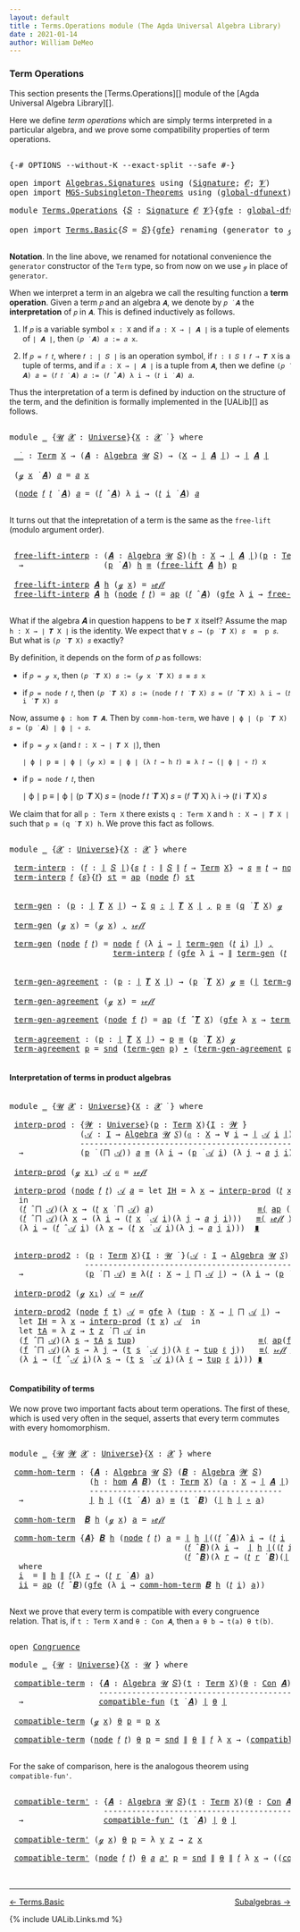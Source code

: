 ```yaml
---
layout: default
title : Terms.Operations module (The Agda Universal Algebra Library)
date : 2021-01-14
author: William DeMeo
---
```


### <a id="term-operations">Term Operations</a>

This section presents the [Terms.Operations][] module of the [Agda Universal Algebra Library][].

Here we define *term operations* which are simply terms interpreted in a particular algebra, and we prove some compatibility properties of term operations.

<pre class="Agda">

<a id="453" class="Symbol">{-#</a> <a id="457" class="Keyword">OPTIONS</a> <a id="465" class="Pragma">--without-K</a> <a id="477" class="Pragma">--exact-split</a> <a id="491" class="Pragma">--safe</a> <a id="498" class="Symbol">#-}</a>

<a id="503" class="Keyword">open</a> <a id="508" class="Keyword">import</a> <a id="515" href="Algebras.Signatures.html" class="Module">Algebras.Signatures</a> <a id="535" class="Keyword">using</a> <a id="541" class="Symbol">(</a><a id="542" href="Algebras.Signatures.html#1299" class="Function">Signature</a><a id="551" class="Symbol">;</a> <a id="553" href="Prelude.Preliminaries.html#5595" class="Generalizable">𝓞</a><a id="554" class="Symbol">;</a> <a id="556" href="Universes.html#262" class="Generalizable">𝓥</a><a id="557" class="Symbol">)</a>
<a id="559" class="Keyword">open</a> <a id="564" class="Keyword">import</a> <a id="571" href="MGS-Subsingleton-Theorems.html" class="Module">MGS-Subsingleton-Theorems</a> <a id="597" class="Keyword">using</a> <a id="603" class="Symbol">(</a><a id="604" href="MGS-Subsingleton-Theorems.html#3468" class="Function">global-dfunext</a><a id="618" class="Symbol">)</a>

<a id="621" class="Keyword">module</a> <a id="628" href="Terms.Operations.html" class="Module">Terms.Operations</a> <a id="645" class="Symbol">{</a><a id="646" href="Terms.Operations.html#646" class="Bound">𝑆</a> <a id="648" class="Symbol">:</a> <a id="650" href="Algebras.Signatures.html#1299" class="Function">Signature</a> <a id="660" href="Prelude.Preliminaries.html#5595" class="Generalizable">𝓞</a> <a id="662" href="Universes.html#262" class="Generalizable">𝓥</a><a id="663" class="Symbol">}{</a><a id="665" href="Terms.Operations.html#665" class="Bound">gfe</a> <a id="669" class="Symbol">:</a> <a id="671" href="MGS-Subsingleton-Theorems.html#3468" class="Function">global-dfunext</a><a id="685" class="Symbol">}</a> <a id="687" class="Keyword">where</a>

<a id="694" class="Keyword">open</a> <a id="699" class="Keyword">import</a> <a id="706" href="Terms.Basic.html" class="Module">Terms.Basic</a><a id="717" class="Symbol">{</a><a id="718" class="Argument">𝑆</a> <a id="720" class="Symbol">=</a> <a id="722" href="Terms.Operations.html#646" class="Bound">𝑆</a><a id="723" class="Symbol">}{</a><a id="725" href="Terms.Operations.html#665" class="Bound">gfe</a><a id="728" class="Symbol">}</a> <a id="730" class="Keyword">renaming</a> <a id="739" class="Symbol">(</a>generator <a id="750" class="Symbol">to</a> ℊ<a id="754" class="Symbol">)</a> <a id="756" class="Keyword">public</a>

</pre>

**Notation**. In the line above, we renamed for notational convenience the `generator` constructor of the `Term` type, so from now on we use `ℊ` in place of `generator`.

When we interpret a term in an algebra we call the resulting function a **term operation**.  Given a term `𝑝` and an algebra `𝑨`, we denote by `𝑝 ̇ 𝑨` the **interpretation** of `𝑝` in `𝑨`.  This is defined inductively as follows.

1. If `𝑝` is a variable symbol `x : X` and if `𝑎 : X → ∣ 𝑨 ∣` is a tuple of elements of `∣ 𝑨 ∣`, then `(𝑝 ̇ 𝑨) 𝑎 := 𝑎 x`.

2. If `𝑝 = 𝑓 𝑡`, where `𝑓 : ∣ 𝑆 ∣` is an operation symbol, if `𝑡 : ∥ 𝑆 ∥ 𝑓 → 𝑻 X` is a tuple of terms, and if `𝑎 : X → ∣ 𝑨 ∣` is a tuple from `𝑨`, then we define `(𝑝 ̇ 𝑨) 𝑎 = (𝑓 𝑡 ̇ 𝑨) 𝑎 := (𝑓 ̂ 𝑨) λ i → (𝑡 i ̇ 𝑨) 𝑎`.

Thus the interpretation of a term is defined by induction on the structure of the term, and the definition is formally implemented in the [UALib][] as follows.

<pre class="Agda">

<a id="1695" class="Keyword">module</a> <a id="1702" href="Terms.Operations.html#1702" class="Module">_</a> <a id="1704" class="Symbol">{</a><a id="1705" href="Terms.Operations.html#1705" class="Bound">𝓤</a> <a id="1707" href="Terms.Operations.html#1707" class="Bound">𝓧</a> <a id="1709" class="Symbol">:</a> <a id="1711" href="Agda.Primitive.html#423" class="Function">Universe</a><a id="1719" class="Symbol">}{</a><a id="1721" href="Terms.Operations.html#1721" class="Bound">X</a> <a id="1723" class="Symbol">:</a> <a id="1725" href="Terms.Operations.html#1707" class="Bound">𝓧</a> <a id="1727" href="Universes.html#403" class="Function Operator">̇</a> <a id="1729" class="Symbol">}</a> <a id="1731" class="Keyword">where</a>

 <a id="1739" href="Terms.Operations.html#1739" class="Function Operator">_̇_</a> <a id="1743" class="Symbol">:</a> <a id="1745" href="Terms.Basic.html#2322" class="Datatype">Term</a> <a id="1750" href="Terms.Operations.html#1721" class="Bound">X</a> <a id="1752" class="Symbol">→</a> <a id="1754" class="Symbol">(</a><a id="1755" href="Terms.Operations.html#1755" class="Bound">𝑨</a> <a id="1757" class="Symbol">:</a> <a id="1759" href="Algebras.Algebras.html#694" class="Function">Algebra</a> <a id="1767" href="Terms.Operations.html#1705" class="Bound">𝓤</a> <a id="1769" href="Terms.Operations.html#646" class="Bound">𝑆</a><a id="1770" class="Symbol">)</a> <a id="1772" class="Symbol">→</a> <a id="1774" class="Symbol">(</a><a id="1775" href="Terms.Operations.html#1721" class="Bound">X</a> <a id="1777" class="Symbol">→</a> <a id="1779" href="Prelude.Preliminaries.html#13518" class="Function Operator">∣</a> <a id="1781" href="Terms.Operations.html#1755" class="Bound">𝑨</a> <a id="1783" href="Prelude.Preliminaries.html#13518" class="Function Operator">∣</a><a id="1784" class="Symbol">)</a> <a id="1786" class="Symbol">→</a> <a id="1788" href="Prelude.Preliminaries.html#13518" class="Function Operator">∣</a> <a id="1790" href="Terms.Operations.html#1755" class="Bound">𝑨</a> <a id="1792" href="Prelude.Preliminaries.html#13518" class="Function Operator">∣</a>

 <a id="1796" class="Symbol">(</a><a id="1797" href="Terms.Operations.html#753" class="InductiveConstructor">ℊ</a> <a id="1799" href="Terms.Operations.html#1799" class="Bound">x</a> <a id="1801" href="Terms.Operations.html#1739" class="Function Operator">̇</a> <a id="1803" href="Terms.Operations.html#1803" class="Bound">𝑨</a><a id="1804" class="Symbol">)</a> <a id="1806" href="Terms.Operations.html#1806" class="Bound">𝑎</a> <a id="1808" class="Symbol">=</a> <a id="1810" href="Terms.Operations.html#1806" class="Bound">𝑎</a> <a id="1812" href="Terms.Operations.html#1799" class="Bound">x</a>

 <a id="1816" class="Symbol">(</a><a id="1817" href="Terms.Basic.html#2395" class="InductiveConstructor">node</a> <a id="1822" href="Terms.Operations.html#1822" class="Bound">𝑓</a> <a id="1824" href="Terms.Operations.html#1824" class="Bound">𝑡</a> <a id="1826" href="Terms.Operations.html#1739" class="Function Operator">̇</a> <a id="1828" href="Terms.Operations.html#1828" class="Bound">𝑨</a><a id="1829" class="Symbol">)</a> <a id="1831" href="Terms.Operations.html#1831" class="Bound">𝑎</a> <a id="1833" class="Symbol">=</a> <a id="1835" class="Symbol">(</a><a id="1836" href="Terms.Operations.html#1822" class="Bound">𝑓</a> <a id="1838" href="Algebras.Algebras.html#2991" class="Function Operator">̂</a> <a id="1840" href="Terms.Operations.html#1828" class="Bound">𝑨</a><a id="1841" class="Symbol">)</a> <a id="1843" class="Symbol">λ</a> <a id="1845" href="Terms.Operations.html#1845" class="Bound">i</a> <a id="1847" class="Symbol">→</a> <a id="1849" class="Symbol">(</a><a id="1850" href="Terms.Operations.html#1824" class="Bound">𝑡</a> <a id="1852" href="Terms.Operations.html#1845" class="Bound">i</a> <a id="1854" href="Terms.Operations.html#1739" class="Function Operator">̇</a> <a id="1856" href="Terms.Operations.html#1828" class="Bound">𝑨</a><a id="1857" class="Symbol">)</a> <a id="1859" href="Terms.Operations.html#1831" class="Bound">𝑎</a>

</pre>

It turns out that the intepretation of a term is the same as the `free-lift` (modulo argument order).

<pre class="Agda">

 <a id="1992" href="Terms.Operations.html#1992" class="Function">free-lift-interp</a> <a id="2009" class="Symbol">:</a> <a id="2011" class="Symbol">(</a><a id="2012" href="Terms.Operations.html#2012" class="Bound">𝑨</a> <a id="2014" class="Symbol">:</a> <a id="2016" href="Algebras.Algebras.html#694" class="Function">Algebra</a> <a id="2024" href="Terms.Operations.html#1705" class="Bound">𝓤</a> <a id="2026" href="Terms.Operations.html#646" class="Bound">𝑆</a><a id="2027" class="Symbol">)(</a><a id="2029" href="Terms.Operations.html#2029" class="Bound">h</a> <a id="2031" class="Symbol">:</a> <a id="2033" href="Terms.Operations.html#1721" class="Bound">X</a> <a id="2035" class="Symbol">→</a> <a id="2037" href="Prelude.Preliminaries.html#13518" class="Function Operator">∣</a> <a id="2039" href="Terms.Operations.html#2012" class="Bound">𝑨</a> <a id="2041" href="Prelude.Preliminaries.html#13518" class="Function Operator">∣</a><a id="2042" class="Symbol">)(</a><a id="2044" href="Terms.Operations.html#2044" class="Bound">p</a> <a id="2046" class="Symbol">:</a> <a id="2048" href="Terms.Basic.html#2322" class="Datatype">Term</a> <a id="2053" href="Terms.Operations.html#1721" class="Bound">X</a><a id="2054" class="Symbol">)</a>
  <a id="2058" class="Symbol">→</a>                 <a id="2076" class="Symbol">(</a><a id="2077" href="Terms.Operations.html#2044" class="Bound">p</a> <a id="2079" href="Terms.Operations.html#1739" class="Function Operator">̇</a> <a id="2081" href="Terms.Operations.html#2012" class="Bound">𝑨</a><a id="2082" class="Symbol">)</a> <a id="2084" href="Terms.Operations.html#2029" class="Bound">h</a> <a id="2086" href="Prelude.Equality.html#1231" class="Datatype Operator">≡</a> <a id="2088" class="Symbol">(</a><a id="2089" href="Terms.Basic.html#4360" class="Function">free-lift</a> <a id="2099" href="Terms.Operations.html#2012" class="Bound">𝑨</a> <a id="2101" href="Terms.Operations.html#2029" class="Bound">h</a><a id="2102" class="Symbol">)</a> <a id="2104" href="Terms.Operations.html#2044" class="Bound">p</a>

 <a id="2108" href="Terms.Operations.html#1992" class="Function">free-lift-interp</a> <a id="2125" href="Terms.Operations.html#2125" class="Bound">𝑨</a> <a id="2127" href="Terms.Operations.html#2127" class="Bound">h</a> <a id="2129" class="Symbol">(</a><a id="2130" href="Terms.Operations.html#753" class="InductiveConstructor">ℊ</a> <a id="2132" href="Terms.Operations.html#2132" class="Bound">x</a><a id="2133" class="Symbol">)</a> <a id="2135" class="Symbol">=</a> <a id="2137" href="Prelude.Equality.html#1245" class="InductiveConstructor">𝓇ℯ𝒻𝓁</a>
 <a id="2143" href="Terms.Operations.html#1992" class="Function">free-lift-interp</a> <a id="2160" href="Terms.Operations.html#2160" class="Bound">𝑨</a> <a id="2162" href="Terms.Operations.html#2162" class="Bound">h</a> <a id="2164" class="Symbol">(</a><a id="2165" href="Terms.Basic.html#2395" class="InductiveConstructor">node</a> <a id="2170" href="Terms.Operations.html#2170" class="Bound">𝑓</a> <a id="2172" href="Terms.Operations.html#2172" class="Bound">𝑡</a><a id="2173" class="Symbol">)</a> <a id="2175" class="Symbol">=</a> <a id="2177" href="MGS-MLTT.html#6613" class="Function">ap</a> <a id="2180" class="Symbol">(</a><a id="2181" href="Terms.Operations.html#2170" class="Bound">𝑓</a> <a id="2183" href="Algebras.Algebras.html#2991" class="Function Operator">̂</a> <a id="2185" href="Terms.Operations.html#2160" class="Bound">𝑨</a><a id="2186" class="Symbol">)</a> <a id="2188" class="Symbol">(</a><a id="2189" href="Terms.Operations.html#665" class="Bound">gfe</a> <a id="2193" class="Symbol">λ</a> <a id="2195" href="Terms.Operations.html#2195" class="Bound">i</a> <a id="2197" class="Symbol">→</a> <a id="2199" href="Terms.Operations.html#1992" class="Function">free-lift-interp</a> <a id="2216" href="Terms.Operations.html#2160" class="Bound">𝑨</a> <a id="2218" href="Terms.Operations.html#2162" class="Bound">h</a> <a id="2220" class="Symbol">(</a><a id="2221" href="Terms.Operations.html#2172" class="Bound">𝑡</a> <a id="2223" href="Terms.Operations.html#2195" class="Bound">i</a><a id="2224" class="Symbol">))</a>

</pre>

What if the algebra 𝑨 in question happens to be `𝑻 X` itself?   Assume the map `h : X → ∣ 𝑻 X ∣` is the identity. We expect that `∀ 𝑠 → (p ̇ 𝑻 X) 𝑠  ≡  p 𝑠`. But what is `(𝑝 ̇ 𝑻 X) 𝑠` exactly?

By definition, it depends on the form of 𝑝 as follows:

* if `𝑝 = ℊ x`, then `(𝑝 ̇ 𝑻 X) 𝑠 := (ℊ x ̇ 𝑻 X) 𝑠 ≡ 𝑠 x`

* if `𝑝 = node 𝑓 𝑡`, then `(𝑝 ̇ 𝑻 X) 𝑠 := (node 𝑓 𝑡 ̇ 𝑻 X) 𝑠 = (𝑓 ̂ 𝑻 X) λ i → (𝑡 i ̇ 𝑻 X) 𝑠`

Now, assume `ϕ : hom 𝑻 𝑨`. Then by `comm-hom-term`, we have `∣ ϕ ∣ (p ̇ 𝑻 X) 𝑠 = (p ̇ 𝑨) ∣ ϕ ∣ ∘ 𝑠`.

* if `p = ℊ x` (and `𝑡 : X → ∣ 𝑻 X ∣`), then

  `∣ ϕ ∣ p ≡ ∣ ϕ ∣ (ℊ x) ≡ ∣ ϕ ∣ (λ 𝑡 → h 𝑡) ≡ λ 𝑡 → (∣ ϕ ∣ ∘ 𝑡) x`

* if `p = node 𝑓 𝑡`, then

   ∣ ϕ ∣ p ≡ ∣ ϕ ∣ (p ̇ 𝑻 X) 𝑠 = (node 𝑓 𝑡 ̇ 𝑻 X) 𝑠 = (𝑓 ̂ 𝑻 X) λ i → (𝑡 i ̇ 𝑻 X) 𝑠

We claim that for all `p : Term X` there exists `q : Term X` and `h : X → ∣ 𝑻 X ∣` such that `p ≡ (q ̇ 𝑻 X) h`. We prove this fact as follows.

<pre class="Agda">

<a id="3131" class="Keyword">module</a> <a id="3138" href="Terms.Operations.html#3138" class="Module">_</a> <a id="3140" class="Symbol">{</a><a id="3141" href="Terms.Operations.html#3141" class="Bound">𝓧</a> <a id="3143" class="Symbol">:</a> <a id="3145" href="Agda.Primitive.html#423" class="Function">Universe</a><a id="3153" class="Symbol">}{</a><a id="3155" href="Terms.Operations.html#3155" class="Bound">X</a> <a id="3157" class="Symbol">:</a> <a id="3159" href="Terms.Operations.html#3141" class="Bound">𝓧</a> <a id="3161" href="Universes.html#403" class="Function Operator">̇</a><a id="3162" class="Symbol">}</a> <a id="3164" class="Keyword">where</a>

 <a id="3172" href="Terms.Operations.html#3172" class="Function">term-interp</a> <a id="3184" class="Symbol">:</a> <a id="3186" class="Symbol">(</a><a id="3187" href="Terms.Operations.html#3187" class="Bound">𝑓</a> <a id="3189" class="Symbol">:</a> <a id="3191" href="Prelude.Preliminaries.html#13518" class="Function Operator">∣</a> <a id="3193" href="Terms.Operations.html#646" class="Bound">𝑆</a> <a id="3195" href="Prelude.Preliminaries.html#13518" class="Function Operator">∣</a><a id="3196" class="Symbol">){</a><a id="3198" href="Terms.Operations.html#3198" class="Bound">𝑠</a> <a id="3200" href="Terms.Operations.html#3200" class="Bound">𝑡</a> <a id="3202" class="Symbol">:</a> <a id="3204" href="Prelude.Preliminaries.html#13596" class="Function Operator">∥</a> <a id="3206" href="Terms.Operations.html#646" class="Bound">𝑆</a> <a id="3208" href="Prelude.Preliminaries.html#13596" class="Function Operator">∥</a> <a id="3210" href="Terms.Operations.html#3187" class="Bound">𝑓</a> <a id="3212" class="Symbol">→</a> <a id="3214" href="Terms.Basic.html#2322" class="Datatype">Term</a> <a id="3219" href="Terms.Operations.html#3155" class="Bound">X</a><a id="3220" class="Symbol">}</a> <a id="3222" class="Symbol">→</a> <a id="3224" href="Terms.Operations.html#3198" class="Bound">𝑠</a> <a id="3226" href="Prelude.Equality.html#1231" class="Datatype Operator">≡</a> <a id="3228" href="Terms.Operations.html#3200" class="Bound">𝑡</a> <a id="3230" class="Symbol">→</a> <a id="3232" href="Terms.Basic.html#2395" class="InductiveConstructor">node</a> <a id="3237" href="Terms.Operations.html#3187" class="Bound">𝑓</a> <a id="3239" href="Terms.Operations.html#3198" class="Bound">𝑠</a> <a id="3241" href="Prelude.Equality.html#1231" class="Datatype Operator">≡</a> <a id="3243" class="Symbol">(</a><a id="3244" href="Terms.Operations.html#3187" class="Bound">𝑓</a> <a id="3246" href="Algebras.Algebras.html#2991" class="Function Operator">̂</a> <a id="3248" href="Terms.Basic.html#3657" class="Function">𝑻</a> <a id="3250" href="Terms.Operations.html#3155" class="Bound">X</a><a id="3251" class="Symbol">)</a> <a id="3253" href="Terms.Operations.html#3200" class="Bound">𝑡</a>
 <a id="3256" href="Terms.Operations.html#3172" class="Function">term-interp</a> <a id="3268" href="Terms.Operations.html#3268" class="Bound">𝑓</a> <a id="3270" class="Symbol">{</a><a id="3271" href="Terms.Operations.html#3271" class="Bound">𝑠</a><a id="3272" class="Symbol">}{</a><a id="3274" href="Terms.Operations.html#3274" class="Bound">𝑡</a><a id="3275" class="Symbol">}</a> <a id="3277" href="Terms.Operations.html#3277" class="Bound">st</a> <a id="3280" class="Symbol">=</a> <a id="3282" href="MGS-MLTT.html#6613" class="Function">ap</a> <a id="3285" class="Symbol">(</a><a id="3286" href="Terms.Basic.html#2395" class="InductiveConstructor">node</a> <a id="3291" href="Terms.Operations.html#3268" class="Bound">𝑓</a><a id="3292" class="Symbol">)</a> <a id="3294" href="Terms.Operations.html#3277" class="Bound">st</a>


 <a id="3300" href="Terms.Operations.html#3300" class="Function">term-gen</a> <a id="3309" class="Symbol">:</a> <a id="3311" class="Symbol">(</a><a id="3312" href="Terms.Operations.html#3312" class="Bound">p</a> <a id="3314" class="Symbol">:</a> <a id="3316" href="Prelude.Preliminaries.html#13518" class="Function Operator">∣</a> <a id="3318" href="Terms.Basic.html#3657" class="Function">𝑻</a> <a id="3320" href="Terms.Operations.html#3155" class="Bound">X</a> <a id="3322" href="Prelude.Preliminaries.html#13518" class="Function Operator">∣</a><a id="3323" class="Symbol">)</a> <a id="3325" class="Symbol">→</a> <a id="3327" href="MGS-MLTT.html#3074" class="Function">Σ</a> <a id="3329" href="Terms.Operations.html#3329" class="Bound">q</a> <a id="3331" href="MGS-MLTT.html#3074" class="Function">꞉</a> <a id="3333" href="Prelude.Preliminaries.html#13518" class="Function Operator">∣</a> <a id="3335" href="Terms.Basic.html#3657" class="Function">𝑻</a> <a id="3337" href="Terms.Operations.html#3155" class="Bound">X</a> <a id="3339" href="Prelude.Preliminaries.html#13518" class="Function Operator">∣</a> <a id="3341" href="MGS-MLTT.html#3074" class="Function">,</a> <a id="3343" href="Terms.Operations.html#3312" class="Bound">p</a> <a id="3345" href="Prelude.Equality.html#1231" class="Datatype Operator">≡</a> <a id="3347" class="Symbol">(</a><a id="3348" href="Terms.Operations.html#3329" class="Bound">q</a> <a id="3350" href="Terms.Operations.html#1739" class="Function Operator">̇</a> <a id="3352" href="Terms.Basic.html#3657" class="Function">𝑻</a> <a id="3354" href="Terms.Operations.html#3155" class="Bound">X</a><a id="3355" class="Symbol">)</a> <a id="3357" href="Terms.Operations.html#753" class="InductiveConstructor">ℊ</a>

 <a id="3361" href="Terms.Operations.html#3300" class="Function">term-gen</a> <a id="3370" class="Symbol">(</a><a id="3371" href="Terms.Operations.html#753" class="InductiveConstructor">ℊ</a> <a id="3373" href="Terms.Operations.html#3373" class="Bound">x</a><a id="3374" class="Symbol">)</a> <a id="3376" class="Symbol">=</a> <a id="3378" class="Symbol">(</a><a id="3379" href="Terms.Operations.html#753" class="InductiveConstructor">ℊ</a> <a id="3381" href="Terms.Operations.html#3373" class="Bound">x</a><a id="3382" class="Symbol">)</a> <a id="3384" href="Prelude.Preliminaries.html#14513" class="InductiveConstructor Operator">,</a> <a id="3386" href="Prelude.Equality.html#1245" class="InductiveConstructor">𝓇ℯ𝒻𝓁</a>

 <a id="3393" href="Terms.Operations.html#3300" class="Function">term-gen</a> <a id="3402" class="Symbol">(</a><a id="3403" href="Terms.Basic.html#2395" class="InductiveConstructor">node</a> <a id="3408" href="Terms.Operations.html#3408" class="Bound">𝑓</a> <a id="3410" href="Terms.Operations.html#3410" class="Bound">𝑡</a><a id="3411" class="Symbol">)</a> <a id="3413" class="Symbol">=</a> <a id="3415" href="Terms.Basic.html#2395" class="InductiveConstructor">node</a> <a id="3420" href="Terms.Operations.html#3408" class="Bound">𝑓</a> <a id="3422" class="Symbol">(λ</a> <a id="3425" href="Terms.Operations.html#3425" class="Bound">i</a> <a id="3427" class="Symbol">→</a> <a id="3429" href="Prelude.Preliminaries.html#13518" class="Function Operator">∣</a> <a id="3431" href="Terms.Operations.html#3300" class="Function">term-gen</a> <a id="3440" class="Symbol">(</a><a id="3441" href="Terms.Operations.html#3410" class="Bound">𝑡</a> <a id="3443" href="Terms.Operations.html#3425" class="Bound">i</a><a id="3444" class="Symbol">)</a> <a id="3446" href="Prelude.Preliminaries.html#13518" class="Function Operator">∣</a><a id="3447" class="Symbol">)</a> <a id="3449" href="Prelude.Preliminaries.html#14513" class="InductiveConstructor Operator">,</a>
                      <a id="3473" href="Terms.Operations.html#3172" class="Function">term-interp</a> <a id="3485" href="Terms.Operations.html#3408" class="Bound">𝑓</a> <a id="3487" class="Symbol">(</a><a id="3488" href="Terms.Operations.html#665" class="Bound">gfe</a> <a id="3492" class="Symbol">λ</a> <a id="3494" href="Terms.Operations.html#3494" class="Bound">i</a> <a id="3496" class="Symbol">→</a> <a id="3498" href="Prelude.Preliminaries.html#13596" class="Function Operator">∥</a> <a id="3500" href="Terms.Operations.html#3300" class="Function">term-gen</a> <a id="3509" class="Symbol">(</a><a id="3510" href="Terms.Operations.html#3410" class="Bound">𝑡</a> <a id="3512" href="Terms.Operations.html#3494" class="Bound">i</a><a id="3513" class="Symbol">)</a> <a id="3515" href="Prelude.Preliminaries.html#13596" class="Function Operator">∥</a><a id="3516" class="Symbol">)</a>


 <a id="3521" href="Terms.Operations.html#3521" class="Function">term-gen-agreement</a> <a id="3540" class="Symbol">:</a> <a id="3542" class="Symbol">(</a><a id="3543" href="Terms.Operations.html#3543" class="Bound">p</a> <a id="3545" class="Symbol">:</a> <a id="3547" href="Prelude.Preliminaries.html#13518" class="Function Operator">∣</a> <a id="3549" href="Terms.Basic.html#3657" class="Function">𝑻</a> <a id="3551" href="Terms.Operations.html#3155" class="Bound">X</a> <a id="3553" href="Prelude.Preliminaries.html#13518" class="Function Operator">∣</a><a id="3554" class="Symbol">)</a> <a id="3556" class="Symbol">→</a> <a id="3558" class="Symbol">(</a><a id="3559" href="Terms.Operations.html#3543" class="Bound">p</a> <a id="3561" href="Terms.Operations.html#1739" class="Function Operator">̇</a> <a id="3563" href="Terms.Basic.html#3657" class="Function">𝑻</a> <a id="3565" href="Terms.Operations.html#3155" class="Bound">X</a><a id="3566" class="Symbol">)</a> <a id="3568" href="Terms.Operations.html#753" class="InductiveConstructor">ℊ</a> <a id="3570" href="Prelude.Equality.html#1231" class="Datatype Operator">≡</a> <a id="3572" class="Symbol">(</a><a id="3573" href="Prelude.Preliminaries.html#13518" class="Function Operator">∣</a> <a id="3575" href="Terms.Operations.html#3300" class="Function">term-gen</a> <a id="3584" href="Terms.Operations.html#3543" class="Bound">p</a> <a id="3586" href="Prelude.Preliminaries.html#13518" class="Function Operator">∣</a> <a id="3588" href="Terms.Operations.html#1739" class="Function Operator">̇</a> <a id="3590" href="Terms.Basic.html#3657" class="Function">𝑻</a> <a id="3592" href="Terms.Operations.html#3155" class="Bound">X</a><a id="3593" class="Symbol">)</a> <a id="3595" href="Terms.Operations.html#753" class="InductiveConstructor">ℊ</a>

 <a id="3599" href="Terms.Operations.html#3521" class="Function">term-gen-agreement</a> <a id="3618" class="Symbol">(</a><a id="3619" href="Terms.Operations.html#753" class="InductiveConstructor">ℊ</a> <a id="3621" href="Terms.Operations.html#3621" class="Bound">x</a><a id="3622" class="Symbol">)</a> <a id="3624" class="Symbol">=</a> <a id="3626" href="Prelude.Equality.html#1245" class="InductiveConstructor">𝓇ℯ𝒻𝓁</a>

 <a id="3633" href="Terms.Operations.html#3521" class="Function">term-gen-agreement</a> <a id="3652" class="Symbol">(</a><a id="3653" href="Terms.Basic.html#2395" class="InductiveConstructor">node</a> <a id="3658" href="Terms.Operations.html#3658" class="Bound">f</a> <a id="3660" href="Terms.Operations.html#3660" class="Bound">𝑡</a><a id="3661" class="Symbol">)</a> <a id="3663" class="Symbol">=</a> <a id="3665" href="MGS-MLTT.html#6613" class="Function">ap</a> <a id="3668" class="Symbol">(</a><a id="3669" href="Terms.Operations.html#3658" class="Bound">f</a> <a id="3671" href="Algebras.Algebras.html#2991" class="Function Operator">̂</a> <a id="3673" href="Terms.Basic.html#3657" class="Function">𝑻</a> <a id="3675" href="Terms.Operations.html#3155" class="Bound">X</a><a id="3676" class="Symbol">)</a> <a id="3678" class="Symbol">(</a><a id="3679" href="Terms.Operations.html#665" class="Bound">gfe</a> <a id="3683" class="Symbol">λ</a> <a id="3685" href="Terms.Operations.html#3685" class="Bound">x</a> <a id="3687" class="Symbol">→</a> <a id="3689" href="Terms.Operations.html#3521" class="Function">term-gen-agreement</a> <a id="3708" class="Symbol">(</a><a id="3709" href="Terms.Operations.html#3660" class="Bound">𝑡</a> <a id="3711" href="Terms.Operations.html#3685" class="Bound">x</a><a id="3712" class="Symbol">))</a>

 <a id="3717" href="Terms.Operations.html#3717" class="Function">term-agreement</a> <a id="3732" class="Symbol">:</a> <a id="3734" class="Symbol">(</a><a id="3735" href="Terms.Operations.html#3735" class="Bound">p</a> <a id="3737" class="Symbol">:</a> <a id="3739" href="Prelude.Preliminaries.html#13518" class="Function Operator">∣</a> <a id="3741" href="Terms.Basic.html#3657" class="Function">𝑻</a> <a id="3743" href="Terms.Operations.html#3155" class="Bound">X</a> <a id="3745" href="Prelude.Preliminaries.html#13518" class="Function Operator">∣</a><a id="3746" class="Symbol">)</a> <a id="3748" class="Symbol">→</a> <a id="3750" href="Terms.Operations.html#3735" class="Bound">p</a> <a id="3752" href="Prelude.Equality.html#1231" class="Datatype Operator">≡</a> <a id="3754" class="Symbol">(</a><a id="3755" href="Terms.Operations.html#3735" class="Bound">p</a> <a id="3757" href="Terms.Operations.html#1739" class="Function Operator">̇</a> <a id="3759" href="Terms.Basic.html#3657" class="Function">𝑻</a> <a id="3761" href="Terms.Operations.html#3155" class="Bound">X</a><a id="3762" class="Symbol">)</a> <a id="3764" href="Terms.Operations.html#753" class="InductiveConstructor">ℊ</a>
 <a id="3767" href="Terms.Operations.html#3717" class="Function">term-agreement</a> <a id="3782" href="Terms.Operations.html#3782" class="Bound">p</a> <a id="3784" class="Symbol">=</a> <a id="3786" href="Prelude.Preliminaries.html#13600" class="Function">snd</a> <a id="3790" class="Symbol">(</a><a id="3791" href="Terms.Operations.html#3300" class="Function">term-gen</a> <a id="3800" href="Terms.Operations.html#3782" class="Bound">p</a><a id="3801" class="Symbol">)</a> <a id="3803" href="MGS-MLTT.html#5910" class="Function Operator">∙</a> <a id="3805" class="Symbol">(</a><a id="3806" href="Terms.Operations.html#3521" class="Function">term-gen-agreement</a> <a id="3825" href="Terms.Operations.html#3782" class="Bound">p</a><a id="3826" class="Symbol">)</a><a id="3827" href="MGS-MLTT.html#6125" class="Function Operator">⁻¹</a>

</pre>



#### <a id="interpretation-of-terms-in-product-algebras">Interpretation of terms in product algebras</a>

<pre class="Agda">

<a id="3965" class="Keyword">module</a> <a id="3972" href="Terms.Operations.html#3972" class="Module">_</a> <a id="3974" class="Symbol">{</a><a id="3975" href="Terms.Operations.html#3975" class="Bound">𝓤</a> <a id="3977" href="Terms.Operations.html#3977" class="Bound">𝓧</a> <a id="3979" class="Symbol">:</a> <a id="3981" href="Agda.Primitive.html#423" class="Function">Universe</a><a id="3989" class="Symbol">}{</a><a id="3991" href="Terms.Operations.html#3991" class="Bound">X</a> <a id="3993" class="Symbol">:</a> <a id="3995" href="Terms.Operations.html#3977" class="Bound">𝓧</a> <a id="3997" href="Universes.html#403" class="Function Operator">̇</a> <a id="3999" class="Symbol">}</a> <a id="4001" class="Keyword">where</a>

 <a id="4009" href="Terms.Operations.html#4009" class="Function">interp-prod</a> <a id="4021" class="Symbol">:</a> <a id="4023" class="Symbol">{</a><a id="4024" href="Terms.Operations.html#4024" class="Bound">𝓦</a> <a id="4026" class="Symbol">:</a> <a id="4028" href="Agda.Primitive.html#423" class="Function">Universe</a><a id="4036" class="Symbol">}(</a><a id="4038" href="Terms.Operations.html#4038" class="Bound">p</a> <a id="4040" class="Symbol">:</a> <a id="4042" href="Terms.Basic.html#2322" class="Datatype">Term</a> <a id="4047" href="Terms.Operations.html#3991" class="Bound">X</a><a id="4048" class="Symbol">){</a><a id="4050" href="Terms.Operations.html#4050" class="Bound">I</a> <a id="4052" class="Symbol">:</a> <a id="4054" href="Terms.Operations.html#4024" class="Bound">𝓦</a> <a id="4056" href="Universes.html#403" class="Function Operator">̇</a><a id="4057" class="Symbol">}</a>
               <a id="4074" class="Symbol">(</a><a id="4075" href="Terms.Operations.html#4075" class="Bound">𝒜</a> <a id="4077" class="Symbol">:</a> <a id="4079" href="Terms.Operations.html#4050" class="Bound">I</a> <a id="4081" class="Symbol">→</a> <a id="4083" href="Algebras.Algebras.html#694" class="Function">Algebra</a> <a id="4091" href="Terms.Operations.html#3975" class="Bound">𝓤</a> <a id="4093" href="Terms.Operations.html#646" class="Bound">𝑆</a><a id="4094" class="Symbol">)(</a><a id="4096" href="Terms.Operations.html#4096" class="Bound">𝑎</a> <a id="4098" class="Symbol">:</a> <a id="4100" href="Terms.Operations.html#3991" class="Bound">X</a> <a id="4102" class="Symbol">→</a> <a id="4104" class="Symbol">∀</a> <a id="4106" href="Terms.Operations.html#4106" class="Bound">i</a> <a id="4108" class="Symbol">→</a> <a id="4110" href="Prelude.Preliminaries.html#13518" class="Function Operator">∣</a> <a id="4112" href="Terms.Operations.html#4075" class="Bound">𝒜</a> <a id="4114" href="Terms.Operations.html#4106" class="Bound">i</a> <a id="4116" href="Prelude.Preliminaries.html#13518" class="Function Operator">∣</a><a id="4117" class="Symbol">)</a>
               <a id="4134" class="Comment">-----------------------------------------------</a>
  <a id="4184" class="Symbol">→</a>            <a id="4197" class="Symbol">(</a><a id="4198" href="Terms.Operations.html#4038" class="Bound">p</a> <a id="4200" href="Terms.Operations.html#1739" class="Function Operator">̇</a> <a id="4202" class="Symbol">(</a><a id="4203" href="Algebras.Products.html#908" class="Function">⨅</a> <a id="4205" href="Terms.Operations.html#4075" class="Bound">𝒜</a><a id="4206" class="Symbol">))</a> <a id="4209" href="Terms.Operations.html#4096" class="Bound">𝑎</a> <a id="4211" href="Prelude.Equality.html#1231" class="Datatype Operator">≡</a> <a id="4213" class="Symbol">(λ</a> <a id="4216" href="Terms.Operations.html#4216" class="Bound">i</a> <a id="4218" class="Symbol">→</a> <a id="4220" class="Symbol">(</a><a id="4221" href="Terms.Operations.html#4038" class="Bound">p</a> <a id="4223" href="Terms.Operations.html#1739" class="Function Operator">̇</a> <a id="4225" href="Terms.Operations.html#4075" class="Bound">𝒜</a> <a id="4227" href="Terms.Operations.html#4216" class="Bound">i</a><a id="4228" class="Symbol">)</a> <a id="4230" class="Symbol">(λ</a> <a id="4233" href="Terms.Operations.html#4233" class="Bound">j</a> <a id="4235" class="Symbol">→</a> <a id="4237" href="Terms.Operations.html#4096" class="Bound">𝑎</a> <a id="4239" href="Terms.Operations.html#4233" class="Bound">j</a> <a id="4241" href="Terms.Operations.html#4216" class="Bound">i</a><a id="4242" class="Symbol">))</a>

 <a id="4247" href="Terms.Operations.html#4009" class="Function">interp-prod</a> <a id="4259" class="Symbol">(</a><a id="4260" href="Terms.Operations.html#753" class="InductiveConstructor">ℊ</a> <a id="4262" href="Terms.Operations.html#4262" class="Bound">x₁</a><a id="4264" class="Symbol">)</a> <a id="4266" href="Terms.Operations.html#4266" class="Bound">𝒜</a> <a id="4268" href="Terms.Operations.html#4268" class="Bound">𝑎</a> <a id="4270" class="Symbol">=</a> <a id="4272" href="Prelude.Equality.html#1245" class="InductiveConstructor">𝓇ℯ𝒻𝓁</a>

 <a id="4279" href="Terms.Operations.html#4009" class="Function">interp-prod</a> <a id="4291" class="Symbol">(</a><a id="4292" href="Terms.Basic.html#2395" class="InductiveConstructor">node</a> <a id="4297" href="Terms.Operations.html#4297" class="Bound">𝑓</a> <a id="4299" href="Terms.Operations.html#4299" class="Bound">𝑡</a><a id="4300" class="Symbol">)</a> <a id="4302" href="Terms.Operations.html#4302" class="Bound">𝒜</a> <a id="4304" href="Terms.Operations.html#4304" class="Bound">𝑎</a> <a id="4306" class="Symbol">=</a> <a id="4308" class="Keyword">let</a> <a id="4312" href="Terms.Operations.html#4312" class="Bound">IH</a> <a id="4315" class="Symbol">=</a> <a id="4317" class="Symbol">λ</a> <a id="4319" href="Terms.Operations.html#4319" class="Bound">x</a> <a id="4321" class="Symbol">→</a> <a id="4323" href="Terms.Operations.html#4009" class="Function">interp-prod</a> <a id="4335" class="Symbol">(</a><a id="4336" href="Terms.Operations.html#4299" class="Bound">𝑡</a> <a id="4338" href="Terms.Operations.html#4319" class="Bound">x</a><a id="4339" class="Symbol">)</a> <a id="4341" href="Terms.Operations.html#4302" class="Bound">𝒜</a> <a id="4343" href="Terms.Operations.html#4304" class="Bound">𝑎</a>
  <a id="4347" class="Keyword">in</a>
  <a id="4352" class="Symbol">(</a><a id="4353" href="Terms.Operations.html#4297" class="Bound">𝑓</a> <a id="4355" href="Algebras.Algebras.html#2991" class="Function Operator">̂</a> <a id="4357" href="Algebras.Products.html#908" class="Function">⨅</a> <a id="4359" href="Terms.Operations.html#4302" class="Bound">𝒜</a><a id="4360" class="Symbol">)(λ</a> <a id="4364" href="Terms.Operations.html#4364" class="Bound">x</a> <a id="4366" class="Symbol">→</a> <a id="4368" class="Symbol">(</a><a id="4369" href="Terms.Operations.html#4299" class="Bound">𝑡</a> <a id="4371" href="Terms.Operations.html#4364" class="Bound">x</a> <a id="4373" href="Terms.Operations.html#1739" class="Function Operator">̇</a> <a id="4375" href="Algebras.Products.html#908" class="Function">⨅</a> <a id="4377" href="Terms.Operations.html#4302" class="Bound">𝒜</a><a id="4378" class="Symbol">)</a> <a id="4380" href="Terms.Operations.html#4304" class="Bound">𝑎</a><a id="4381" class="Symbol">)</a>                      <a id="4404" href="MGS-MLTT.html#5997" class="Function Operator">≡⟨</a> <a id="4407" href="MGS-MLTT.html#6613" class="Function">ap</a> <a id="4410" class="Symbol">(</a><a id="4411" href="Terms.Operations.html#4297" class="Bound">𝑓</a> <a id="4413" href="Algebras.Algebras.html#2991" class="Function Operator">̂</a> <a id="4415" href="Algebras.Products.html#908" class="Function">⨅</a> <a id="4417" href="Terms.Operations.html#4302" class="Bound">𝒜</a><a id="4418" class="Symbol">)(</a><a id="4420" href="Terms.Operations.html#665" class="Bound">gfe</a> <a id="4424" href="Terms.Operations.html#4312" class="Bound">IH</a><a id="4426" class="Symbol">)</a> <a id="4428" href="MGS-MLTT.html#5997" class="Function Operator">⟩</a>
  <a id="4432" class="Symbol">(</a><a id="4433" href="Terms.Operations.html#4297" class="Bound">𝑓</a> <a id="4435" href="Algebras.Algebras.html#2991" class="Function Operator">̂</a> <a id="4437" href="Algebras.Products.html#908" class="Function">⨅</a> <a id="4439" href="Terms.Operations.html#4302" class="Bound">𝒜</a><a id="4440" class="Symbol">)(λ</a> <a id="4444" href="Terms.Operations.html#4444" class="Bound">x</a> <a id="4446" class="Symbol">→</a> <a id="4448" class="Symbol">(λ</a> <a id="4451" href="Terms.Operations.html#4451" class="Bound">i</a> <a id="4453" class="Symbol">→</a> <a id="4455" class="Symbol">(</a><a id="4456" href="Terms.Operations.html#4299" class="Bound">𝑡</a> <a id="4458" href="Terms.Operations.html#4444" class="Bound">x</a> <a id="4460" href="Terms.Operations.html#1739" class="Function Operator">̇</a> <a id="4462" href="Terms.Operations.html#4302" class="Bound">𝒜</a> <a id="4464" href="Terms.Operations.html#4451" class="Bound">i</a><a id="4465" class="Symbol">)(λ</a> <a id="4469" href="Terms.Operations.html#4469" class="Bound">j</a> <a id="4471" class="Symbol">→</a> <a id="4473" href="Terms.Operations.html#4304" class="Bound">𝑎</a> <a id="4475" href="Terms.Operations.html#4469" class="Bound">j</a> <a id="4477" href="Terms.Operations.html#4451" class="Bound">i</a><a id="4478" class="Symbol">)))</a>   <a id="4484" href="MGS-MLTT.html#5997" class="Function Operator">≡⟨</a> <a id="4487" href="Prelude.Equality.html#1245" class="InductiveConstructor">𝓇ℯ𝒻𝓁</a> <a id="4492" href="MGS-MLTT.html#5997" class="Function Operator">⟩</a>
  <a id="4496" class="Symbol">(λ</a> <a id="4499" href="Terms.Operations.html#4499" class="Bound">i</a> <a id="4501" class="Symbol">→</a> <a id="4503" class="Symbol">(</a><a id="4504" href="Terms.Operations.html#4297" class="Bound">𝑓</a> <a id="4506" href="Algebras.Algebras.html#2991" class="Function Operator">̂</a> <a id="4508" href="Terms.Operations.html#4302" class="Bound">𝒜</a> <a id="4510" href="Terms.Operations.html#4499" class="Bound">i</a><a id="4511" class="Symbol">)</a> <a id="4513" class="Symbol">(λ</a> <a id="4516" href="Terms.Operations.html#4516" class="Bound">x</a> <a id="4518" class="Symbol">→</a> <a id="4520" class="Symbol">(</a><a id="4521" href="Terms.Operations.html#4299" class="Bound">𝑡</a> <a id="4523" href="Terms.Operations.html#4516" class="Bound">x</a> <a id="4525" href="Terms.Operations.html#1739" class="Function Operator">̇</a> <a id="4527" href="Terms.Operations.html#4302" class="Bound">𝒜</a> <a id="4529" href="Terms.Operations.html#4499" class="Bound">i</a><a id="4530" class="Symbol">)(λ</a> <a id="4534" href="Terms.Operations.html#4534" class="Bound">j</a> <a id="4536" class="Symbol">→</a> <a id="4538" href="Terms.Operations.html#4304" class="Bound">𝑎</a> <a id="4540" href="Terms.Operations.html#4534" class="Bound">j</a> <a id="4542" href="Terms.Operations.html#4499" class="Bound">i</a><a id="4543" class="Symbol">)))</a>  <a id="4548" href="MGS-MLTT.html#6079" class="Function Operator">∎</a>


 <a id="4553" href="Terms.Operations.html#4553" class="Function">interp-prod2</a> <a id="4566" class="Symbol">:</a> <a id="4568" class="Symbol">(</a><a id="4569" href="Terms.Operations.html#4569" class="Bound">p</a> <a id="4571" class="Symbol">:</a> <a id="4573" href="Terms.Basic.html#2322" class="Datatype">Term</a> <a id="4578" href="Terms.Operations.html#3991" class="Bound">X</a><a id="4579" class="Symbol">){</a><a id="4581" href="Terms.Operations.html#4581" class="Bound">I</a> <a id="4583" class="Symbol">:</a> <a id="4585" href="Terms.Operations.html#3975" class="Bound">𝓤</a> <a id="4587" href="Universes.html#403" class="Function Operator">̇</a> <a id="4589" class="Symbol">}(</a><a id="4591" href="Terms.Operations.html#4591" class="Bound">𝒜</a> <a id="4593" class="Symbol">:</a> <a id="4595" href="Terms.Operations.html#4581" class="Bound">I</a> <a id="4597" class="Symbol">→</a> <a id="4599" href="Algebras.Algebras.html#694" class="Function">Algebra</a> <a id="4607" href="Terms.Operations.html#3975" class="Bound">𝓤</a> <a id="4609" href="Terms.Operations.html#646" class="Bound">𝑆</a><a id="4610" class="Symbol">)</a>
                <a id="4628" class="Comment">--------------------------------------------------------------</a>
  <a id="4693" class="Symbol">→</a>             <a id="4707" class="Symbol">(</a><a id="4708" href="Terms.Operations.html#4569" class="Bound">p</a> <a id="4710" href="Terms.Operations.html#1739" class="Function Operator">̇</a> <a id="4712" href="Algebras.Products.html#908" class="Function">⨅</a> <a id="4714" href="Terms.Operations.html#4591" class="Bound">𝒜</a><a id="4715" class="Symbol">)</a> <a id="4717" href="Prelude.Equality.html#1231" class="Datatype Operator">≡</a> <a id="4719" class="Symbol">λ(</a><a id="4721" href="Terms.Operations.html#4721" class="Bound">𝑡</a> <a id="4723" class="Symbol">:</a> <a id="4725" href="Terms.Operations.html#3991" class="Bound">X</a> <a id="4727" class="Symbol">→</a> <a id="4729" href="Prelude.Preliminaries.html#13518" class="Function Operator">∣</a> <a id="4731" href="Algebras.Products.html#908" class="Function">⨅</a> <a id="4733" href="Terms.Operations.html#4591" class="Bound">𝒜</a> <a id="4735" href="Prelude.Preliminaries.html#13518" class="Function Operator">∣</a><a id="4736" class="Symbol">)</a> <a id="4738" class="Symbol">→</a> <a id="4740" class="Symbol">(λ</a> <a id="4743" href="Terms.Operations.html#4743" class="Bound">i</a> <a id="4745" class="Symbol">→</a> <a id="4747" class="Symbol">(</a><a id="4748" href="Terms.Operations.html#4569" class="Bound">p</a> <a id="4750" href="Terms.Operations.html#1739" class="Function Operator">̇</a> <a id="4752" href="Terms.Operations.html#4591" class="Bound">𝒜</a> <a id="4754" href="Terms.Operations.html#4743" class="Bound">i</a><a id="4755" class="Symbol">)(λ</a> <a id="4759" href="Terms.Operations.html#4759" class="Bound">x</a> <a id="4761" class="Symbol">→</a> <a id="4763" href="Terms.Operations.html#4721" class="Bound">𝑡</a> <a id="4765" href="Terms.Operations.html#4759" class="Bound">x</a> <a id="4767" href="Terms.Operations.html#4743" class="Bound">i</a><a id="4768" class="Symbol">))</a>

 <a id="4773" href="Terms.Operations.html#4553" class="Function">interp-prod2</a> <a id="4786" class="Symbol">(</a><a id="4787" href="Terms.Operations.html#753" class="InductiveConstructor">ℊ</a> <a id="4789" href="Terms.Operations.html#4789" class="Bound">x₁</a><a id="4791" class="Symbol">)</a> <a id="4793" href="Terms.Operations.html#4793" class="Bound">𝒜</a> <a id="4795" class="Symbol">=</a> <a id="4797" href="Prelude.Equality.html#1245" class="InductiveConstructor">𝓇ℯ𝒻𝓁</a>

 <a id="4804" href="Terms.Operations.html#4553" class="Function">interp-prod2</a> <a id="4817" class="Symbol">(</a><a id="4818" href="Terms.Basic.html#2395" class="InductiveConstructor">node</a> <a id="4823" href="Terms.Operations.html#4823" class="Bound">f</a> <a id="4825" href="Terms.Operations.html#4825" class="Bound">t</a><a id="4826" class="Symbol">)</a> <a id="4828" href="Terms.Operations.html#4828" class="Bound">𝒜</a> <a id="4830" class="Symbol">=</a> <a id="4832" href="Terms.Operations.html#665" class="Bound">gfe</a> <a id="4836" class="Symbol">λ</a> <a id="4838" class="Symbol">(</a><a id="4839" href="Terms.Operations.html#4839" class="Bound">tup</a> <a id="4843" class="Symbol">:</a> <a id="4845" href="Terms.Operations.html#3991" class="Bound">X</a> <a id="4847" class="Symbol">→</a> <a id="4849" href="Prelude.Preliminaries.html#13518" class="Function Operator">∣</a> <a id="4851" href="Algebras.Products.html#908" class="Function">⨅</a> <a id="4853" href="Terms.Operations.html#4828" class="Bound">𝒜</a> <a id="4855" href="Prelude.Preliminaries.html#13518" class="Function Operator">∣</a><a id="4856" class="Symbol">)</a> <a id="4858" class="Symbol">→</a>
  <a id="4862" class="Keyword">let</a> <a id="4866" href="Terms.Operations.html#4866" class="Bound">IH</a> <a id="4869" class="Symbol">=</a> <a id="4871" class="Symbol">λ</a> <a id="4873" href="Terms.Operations.html#4873" class="Bound">x</a> <a id="4875" class="Symbol">→</a> <a id="4877" href="Terms.Operations.html#4009" class="Function">interp-prod</a> <a id="4889" class="Symbol">(</a><a id="4890" href="Terms.Operations.html#4825" class="Bound">t</a> <a id="4892" href="Terms.Operations.html#4873" class="Bound">x</a><a id="4893" class="Symbol">)</a> <a id="4895" href="Terms.Operations.html#4828" class="Bound">𝒜</a>  <a id="4898" class="Keyword">in</a>
  <a id="4903" class="Keyword">let</a> <a id="4907" href="Terms.Operations.html#4907" class="Bound">tA</a> <a id="4910" class="Symbol">=</a> <a id="4912" class="Symbol">λ</a> <a id="4914" href="Terms.Operations.html#4914" class="Bound">z</a> <a id="4916" class="Symbol">→</a> <a id="4918" href="Terms.Operations.html#4825" class="Bound">t</a> <a id="4920" href="Terms.Operations.html#4914" class="Bound">z</a> <a id="4922" href="Terms.Operations.html#1739" class="Function Operator">̇</a> <a id="4924" href="Algebras.Products.html#908" class="Function">⨅</a> <a id="4926" href="Terms.Operations.html#4828" class="Bound">𝒜</a> <a id="4928" class="Keyword">in</a>
  <a id="4933" class="Symbol">(</a><a id="4934" href="Terms.Operations.html#4823" class="Bound">f</a> <a id="4936" href="Algebras.Algebras.html#2991" class="Function Operator">̂</a> <a id="4938" href="Algebras.Products.html#908" class="Function">⨅</a> <a id="4940" href="Terms.Operations.html#4828" class="Bound">𝒜</a><a id="4941" class="Symbol">)(λ</a> <a id="4945" href="Terms.Operations.html#4945" class="Bound">s</a> <a id="4947" class="Symbol">→</a> <a id="4949" href="Terms.Operations.html#4907" class="Bound">tA</a> <a id="4952" href="Terms.Operations.html#4945" class="Bound">s</a> <a id="4954" href="Terms.Operations.html#4839" class="Bound">tup</a><a id="4957" class="Symbol">)</a>                          <a id="4984" href="MGS-MLTT.html#5997" class="Function Operator">≡⟨</a> <a id="4987" href="MGS-MLTT.html#6613" class="Function">ap</a><a id="4989" class="Symbol">(</a><a id="4990" href="Terms.Operations.html#4823" class="Bound">f</a> <a id="4992" href="Algebras.Algebras.html#2991" class="Function Operator">̂</a> <a id="4994" href="Algebras.Products.html#908" class="Function">⨅</a> <a id="4996" href="Terms.Operations.html#4828" class="Bound">𝒜</a><a id="4997" class="Symbol">)(</a><a id="4999" href="Terms.Operations.html#665" class="Bound">gfe</a> <a id="5003" class="Symbol">λ</a> <a id="5005" href="Terms.Operations.html#5005" class="Bound">x</a> <a id="5007" class="Symbol">→</a> <a id="5009" href="Terms.Operations.html#4866" class="Bound">IH</a> <a id="5012" href="Terms.Operations.html#5005" class="Bound">x</a> <a id="5014" href="Terms.Operations.html#4839" class="Bound">tup</a><a id="5017" class="Symbol">)</a><a id="5018" href="MGS-MLTT.html#5997" class="Function Operator">⟩</a>
  <a id="5022" class="Symbol">(</a><a id="5023" href="Terms.Operations.html#4823" class="Bound">f</a> <a id="5025" href="Algebras.Algebras.html#2991" class="Function Operator">̂</a> <a id="5027" href="Algebras.Products.html#908" class="Function">⨅</a> <a id="5029" href="Terms.Operations.html#4828" class="Bound">𝒜</a><a id="5030" class="Symbol">)(λ</a> <a id="5034" href="Terms.Operations.html#5034" class="Bound">s</a> <a id="5036" class="Symbol">→</a> <a id="5038" class="Symbol">λ</a> <a id="5040" href="Terms.Operations.html#5040" class="Bound">j</a> <a id="5042" class="Symbol">→</a> <a id="5044" class="Symbol">(</a><a id="5045" href="Terms.Operations.html#4825" class="Bound">t</a> <a id="5047" href="Terms.Operations.html#5034" class="Bound">s</a> <a id="5049" href="Terms.Operations.html#1739" class="Function Operator">̇</a> <a id="5051" href="Terms.Operations.html#4828" class="Bound">𝒜</a> <a id="5053" href="Terms.Operations.html#5040" class="Bound">j</a><a id="5054" class="Symbol">)(λ</a> <a id="5058" href="Terms.Operations.html#5058" class="Bound">ℓ</a> <a id="5060" class="Symbol">→</a> <a id="5062" href="Terms.Operations.html#4839" class="Bound">tup</a> <a id="5066" href="Terms.Operations.html#5058" class="Bound">ℓ</a> <a id="5068" href="Terms.Operations.html#5040" class="Bound">j</a><a id="5069" class="Symbol">))</a>   <a id="5074" href="MGS-MLTT.html#5997" class="Function Operator">≡⟨</a> <a id="5077" href="Prelude.Equality.html#1245" class="InductiveConstructor">𝓇ℯ𝒻𝓁</a> <a id="5082" href="MGS-MLTT.html#5997" class="Function Operator">⟩</a>
  <a id="5086" class="Symbol">(λ</a> <a id="5089" href="Terms.Operations.html#5089" class="Bound">i</a> <a id="5091" class="Symbol">→</a> <a id="5093" class="Symbol">(</a><a id="5094" href="Terms.Operations.html#4823" class="Bound">f</a> <a id="5096" href="Algebras.Algebras.html#2991" class="Function Operator">̂</a> <a id="5098" href="Terms.Operations.html#4828" class="Bound">𝒜</a> <a id="5100" href="Terms.Operations.html#5089" class="Bound">i</a><a id="5101" class="Symbol">)(λ</a> <a id="5105" href="Terms.Operations.html#5105" class="Bound">s</a> <a id="5107" class="Symbol">→</a> <a id="5109" class="Symbol">(</a><a id="5110" href="Terms.Operations.html#4825" class="Bound">t</a> <a id="5112" href="Terms.Operations.html#5105" class="Bound">s</a> <a id="5114" href="Terms.Operations.html#1739" class="Function Operator">̇</a> <a id="5116" href="Terms.Operations.html#4828" class="Bound">𝒜</a> <a id="5118" href="Terms.Operations.html#5089" class="Bound">i</a><a id="5119" class="Symbol">)(λ</a> <a id="5123" href="Terms.Operations.html#5123" class="Bound">ℓ</a> <a id="5125" class="Symbol">→</a> <a id="5127" href="Terms.Operations.html#4839" class="Bound">tup</a> <a id="5131" href="Terms.Operations.html#5123" class="Bound">ℓ</a> <a id="5133" href="Terms.Operations.html#5089" class="Bound">i</a><a id="5134" class="Symbol">)))</a> <a id="5138" href="MGS-MLTT.html#6079" class="Function Operator">∎</a>

</pre>




#### <a id="compatibility-of-terms">Compatibility of terms</a>

We now prove two important facts about term operations.  The first of these, which is used very often in the sequel, asserts that every term commutes with every homomorphism.

<pre class="Agda">

<a id="5410" class="Keyword">module</a> <a id="5417" href="Terms.Operations.html#5417" class="Module">_</a> <a id="5419" class="Symbol">{</a><a id="5420" href="Terms.Operations.html#5420" class="Bound">𝓤</a> <a id="5422" href="Terms.Operations.html#5422" class="Bound">𝓦</a> <a id="5424" href="Terms.Operations.html#5424" class="Bound">𝓧</a> <a id="5426" class="Symbol">:</a> <a id="5428" href="Agda.Primitive.html#423" class="Function">Universe</a><a id="5436" class="Symbol">}{</a><a id="5438" href="Terms.Operations.html#5438" class="Bound">X</a> <a id="5440" class="Symbol">:</a> <a id="5442" href="Terms.Operations.html#5424" class="Bound">𝓧</a> <a id="5444" href="Universes.html#403" class="Function Operator">̇</a><a id="5445" class="Symbol">}</a> <a id="5447" class="Keyword">where</a>

 <a id="5455" href="Terms.Operations.html#5455" class="Function">comm-hom-term</a> <a id="5469" class="Symbol">:</a> <a id="5471" class="Symbol">{</a><a id="5472" href="Terms.Operations.html#5472" class="Bound">𝑨</a> <a id="5474" class="Symbol">:</a> <a id="5476" href="Algebras.Algebras.html#694" class="Function">Algebra</a> <a id="5484" href="Terms.Operations.html#5420" class="Bound">𝓤</a> <a id="5486" href="Terms.Operations.html#646" class="Bound">𝑆</a><a id="5487" class="Symbol">}</a> <a id="5489" class="Symbol">(</a><a id="5490" href="Terms.Operations.html#5490" class="Bound">𝑩</a> <a id="5492" class="Symbol">:</a> <a id="5494" href="Algebras.Algebras.html#694" class="Function">Algebra</a> <a id="5502" href="Terms.Operations.html#5422" class="Bound">𝓦</a> <a id="5504" href="Terms.Operations.html#646" class="Bound">𝑆</a><a id="5505" class="Symbol">)</a>
                 <a id="5524" class="Symbol">(</a><a id="5525" href="Terms.Operations.html#5525" class="Bound">h</a> <a id="5527" class="Symbol">:</a> <a id="5529" href="Homomorphisms.Basic.html#2282" class="Function">hom</a> <a id="5533" href="Terms.Operations.html#5472" class="Bound">𝑨</a> <a id="5535" href="Terms.Operations.html#5490" class="Bound">𝑩</a><a id="5536" class="Symbol">)</a> <a id="5538" class="Symbol">(</a><a id="5539" href="Terms.Operations.html#5539" class="Bound">t</a> <a id="5541" class="Symbol">:</a> <a id="5543" href="Terms.Basic.html#2322" class="Datatype">Term</a> <a id="5548" href="Terms.Operations.html#5438" class="Bound">X</a><a id="5549" class="Symbol">)</a> <a id="5551" class="Symbol">(</a><a id="5552" href="Terms.Operations.html#5552" class="Bound">a</a> <a id="5554" class="Symbol">:</a> <a id="5556" href="Terms.Operations.html#5438" class="Bound">X</a> <a id="5558" class="Symbol">→</a> <a id="5560" href="Prelude.Preliminaries.html#13518" class="Function Operator">∣</a> <a id="5562" href="Terms.Operations.html#5472" class="Bound">𝑨</a> <a id="5564" href="Prelude.Preliminaries.html#13518" class="Function Operator">∣</a><a id="5565" class="Symbol">)</a>
                 <a id="5584" class="Comment">-----------------------------------------</a>
  <a id="5628" class="Symbol">→</a>              <a id="5643" href="Prelude.Preliminaries.html#13518" class="Function Operator">∣</a> <a id="5645" href="Terms.Operations.html#5525" class="Bound">h</a> <a id="5647" href="Prelude.Preliminaries.html#13518" class="Function Operator">∣</a> <a id="5649" class="Symbol">((</a><a id="5651" href="Terms.Operations.html#5539" class="Bound">t</a> <a id="5653" href="Terms.Operations.html#1739" class="Function Operator">̇</a> <a id="5655" href="Terms.Operations.html#5472" class="Bound">𝑨</a><a id="5656" class="Symbol">)</a> <a id="5658" href="Terms.Operations.html#5552" class="Bound">a</a><a id="5659" class="Symbol">)</a> <a id="5661" href="Prelude.Equality.html#1231" class="Datatype Operator">≡</a> <a id="5663" class="Symbol">(</a><a id="5664" href="Terms.Operations.html#5539" class="Bound">t</a> <a id="5666" href="Terms.Operations.html#1739" class="Function Operator">̇</a> <a id="5668" href="Terms.Operations.html#5490" class="Bound">𝑩</a><a id="5669" class="Symbol">)</a> <a id="5671" class="Symbol">(</a><a id="5672" href="Prelude.Preliminaries.html#13518" class="Function Operator">∣</a> <a id="5674" href="Terms.Operations.html#5525" class="Bound">h</a> <a id="5676" href="Prelude.Preliminaries.html#13518" class="Function Operator">∣</a> <a id="5678" href="MGS-MLTT.html#3813" class="Function Operator">∘</a> <a id="5680" href="Terms.Operations.html#5552" class="Bound">a</a><a id="5681" class="Symbol">)</a>

 <a id="5685" href="Terms.Operations.html#5455" class="Function">comm-hom-term</a>  <a id="5700" href="Terms.Operations.html#5700" class="Bound">𝑩</a> <a id="5702" href="Terms.Operations.html#5702" class="Bound">h</a> <a id="5704" class="Symbol">(</a><a id="5705" href="Terms.Operations.html#753" class="InductiveConstructor">ℊ</a> <a id="5707" href="Terms.Operations.html#5707" class="Bound">x</a><a id="5708" class="Symbol">)</a> <a id="5710" href="Terms.Operations.html#5710" class="Bound">a</a> <a id="5712" class="Symbol">=</a> <a id="5714" href="Prelude.Equality.html#1245" class="InductiveConstructor">𝓇ℯ𝒻𝓁</a>

 <a id="5721" href="Terms.Operations.html#5455" class="Function">comm-hom-term</a> <a id="5735" class="Symbol">{</a><a id="5736" href="Terms.Operations.html#5736" class="Bound">𝑨</a><a id="5737" class="Symbol">}</a> <a id="5739" href="Terms.Operations.html#5739" class="Bound">𝑩</a> <a id="5741" href="Terms.Operations.html#5741" class="Bound">h</a> <a id="5743" class="Symbol">(</a><a id="5744" href="Terms.Basic.html#2395" class="InductiveConstructor">node</a> <a id="5749" href="Terms.Operations.html#5749" class="Bound">𝑓</a> <a id="5751" href="Terms.Operations.html#5751" class="Bound">𝑡</a><a id="5752" class="Symbol">)</a> <a id="5754" href="Terms.Operations.html#5754" class="Bound">a</a> <a id="5756" class="Symbol">=</a> <a id="5758" href="Prelude.Preliminaries.html#13518" class="Function Operator">∣</a> <a id="5760" href="Terms.Operations.html#5741" class="Bound">h</a> <a id="5762" href="Prelude.Preliminaries.html#13518" class="Function Operator">∣</a><a id="5763" class="Symbol">((</a><a id="5765" href="Terms.Operations.html#5749" class="Bound">𝑓</a> <a id="5767" href="Algebras.Algebras.html#2991" class="Function Operator">̂</a> <a id="5769" href="Terms.Operations.html#5736" class="Bound">𝑨</a><a id="5770" class="Symbol">)λ</a> <a id="5773" href="Terms.Operations.html#5773" class="Bound">i</a> <a id="5775" class="Symbol">→</a> <a id="5777" class="Symbol">(</a><a id="5778" href="Terms.Operations.html#5751" class="Bound">𝑡</a> <a id="5780" href="Terms.Operations.html#5773" class="Bound">i</a> <a id="5782" href="Terms.Operations.html#1739" class="Function Operator">̇</a> <a id="5784" href="Terms.Operations.html#5736" class="Bound">𝑨</a><a id="5785" class="Symbol">)</a> <a id="5787" href="Terms.Operations.html#5754" class="Bound">a</a><a id="5788" class="Symbol">)</a>    <a id="5793" href="MGS-MLTT.html#5997" class="Function Operator">≡⟨</a> <a id="5796" href="Terms.Operations.html#5967" class="Function">i</a>  <a id="5799" href="MGS-MLTT.html#5997" class="Function Operator">⟩</a>
                                     <a id="5838" class="Symbol">(</a><a id="5839" href="Terms.Operations.html#5749" class="Bound">𝑓</a> <a id="5841" href="Algebras.Algebras.html#2991" class="Function Operator">̂</a> <a id="5843" href="Terms.Operations.html#5739" class="Bound">𝑩</a><a id="5844" class="Symbol">)(λ</a> <a id="5848" href="Terms.Operations.html#5848" class="Bound">i</a> <a id="5850" class="Symbol">→</a>  <a id="5853" href="Prelude.Preliminaries.html#13518" class="Function Operator">∣</a> <a id="5855" href="Terms.Operations.html#5741" class="Bound">h</a> <a id="5857" href="Prelude.Preliminaries.html#13518" class="Function Operator">∣</a><a id="5858" class="Symbol">((</a><a id="5860" href="Terms.Operations.html#5751" class="Bound">𝑡</a> <a id="5862" href="Terms.Operations.html#5848" class="Bound">i</a> <a id="5864" href="Terms.Operations.html#1739" class="Function Operator">̇</a> <a id="5866" href="Terms.Operations.html#5736" class="Bound">𝑨</a><a id="5867" class="Symbol">)</a> <a id="5869" href="Terms.Operations.html#5754" class="Bound">a</a><a id="5870" class="Symbol">))</a>  <a id="5874" href="MGS-MLTT.html#5997" class="Function Operator">≡⟨</a> <a id="5877" href="Terms.Operations.html#6001" class="Function">ii</a> <a id="5880" href="MGS-MLTT.html#5997" class="Function Operator">⟩</a>
                                     <a id="5919" class="Symbol">(</a><a id="5920" href="Terms.Operations.html#5749" class="Bound">𝑓</a> <a id="5922" href="Algebras.Algebras.html#2991" class="Function Operator">̂</a> <a id="5924" href="Terms.Operations.html#5739" class="Bound">𝑩</a><a id="5925" class="Symbol">)(λ</a> <a id="5929" href="Terms.Operations.html#5929" class="Bound">r</a> <a id="5931" class="Symbol">→</a> <a id="5933" class="Symbol">(</a><a id="5934" href="Terms.Operations.html#5751" class="Bound">𝑡</a> <a id="5936" href="Terms.Operations.html#5929" class="Bound">r</a> <a id="5938" href="Terms.Operations.html#1739" class="Function Operator">̇</a> <a id="5940" href="Terms.Operations.html#5739" class="Bound">𝑩</a><a id="5941" class="Symbol">)(</a><a id="5943" href="Prelude.Preliminaries.html#13518" class="Function Operator">∣</a> <a id="5945" href="Terms.Operations.html#5741" class="Bound">h</a> <a id="5947" href="Prelude.Preliminaries.html#13518" class="Function Operator">∣</a> <a id="5949" href="MGS-MLTT.html#3813" class="Function Operator">∘</a> <a id="5951" href="Terms.Operations.html#5754" class="Bound">a</a><a id="5952" class="Symbol">))</a> <a id="5955" href="MGS-MLTT.html#6079" class="Function Operator">∎</a>
  <a id="5959" class="Keyword">where</a>
  <a id="5967" href="Terms.Operations.html#5967" class="Function">i</a>  <a id="5970" class="Symbol">=</a> <a id="5972" href="Prelude.Preliminaries.html#13596" class="Function Operator">∥</a> <a id="5974" href="Terms.Operations.html#5741" class="Bound">h</a> <a id="5976" href="Prelude.Preliminaries.html#13596" class="Function Operator">∥</a> <a id="5978" href="Terms.Operations.html#5749" class="Bound">𝑓</a><a id="5979" class="Symbol">(λ</a> <a id="5982" href="Terms.Operations.html#5982" class="Bound">r</a> <a id="5984" class="Symbol">→</a> <a id="5986" class="Symbol">(</a><a id="5987" href="Terms.Operations.html#5751" class="Bound">𝑡</a> <a id="5989" href="Terms.Operations.html#5982" class="Bound">r</a> <a id="5991" href="Terms.Operations.html#1739" class="Function Operator">̇</a> <a id="5993" href="Terms.Operations.html#5736" class="Bound">𝑨</a><a id="5994" class="Symbol">)</a> <a id="5996" href="Terms.Operations.html#5754" class="Bound">a</a><a id="5997" class="Symbol">)</a>
  <a id="6001" href="Terms.Operations.html#6001" class="Function">ii</a> <a id="6004" class="Symbol">=</a> <a id="6006" href="MGS-MLTT.html#6613" class="Function">ap</a> <a id="6009" class="Symbol">(</a><a id="6010" href="Terms.Operations.html#5749" class="Bound">𝑓</a> <a id="6012" href="Algebras.Algebras.html#2991" class="Function Operator">̂</a> <a id="6014" href="Terms.Operations.html#5739" class="Bound">𝑩</a><a id="6015" class="Symbol">)(</a><a id="6017" href="Terms.Operations.html#665" class="Bound">gfe</a> <a id="6021" class="Symbol">(λ</a> <a id="6024" href="Terms.Operations.html#6024" class="Bound">i</a> <a id="6026" class="Symbol">→</a> <a id="6028" href="Terms.Operations.html#5455" class="Function">comm-hom-term</a> <a id="6042" href="Terms.Operations.html#5739" class="Bound">𝑩</a> <a id="6044" href="Terms.Operations.html#5741" class="Bound">h</a> <a id="6046" class="Symbol">(</a><a id="6047" href="Terms.Operations.html#5751" class="Bound">𝑡</a> <a id="6049" href="Terms.Operations.html#6024" class="Bound">i</a><a id="6050" class="Symbol">)</a> <a id="6052" href="Terms.Operations.html#5754" class="Bound">a</a><a id="6053" class="Symbol">))</a>

</pre>

Next we prove that every term is compatible with every congruence relation. That is, if `t : Term X` and `θ : Con 𝑨`, then `a θ b → t(a) θ t(b)`.

<pre class="Agda">

<a id="6230" class="Keyword">open</a> <a id="6235" href="Algebras.Congruences.html#1106" class="Module">Congruence</a>

<a id="6247" class="Keyword">module</a> <a id="6254" href="Terms.Operations.html#6254" class="Module">_</a> <a id="6256" class="Symbol">{</a><a id="6257" href="Terms.Operations.html#6257" class="Bound">𝓤</a> <a id="6259" class="Symbol">:</a> <a id="6261" href="Agda.Primitive.html#423" class="Function">Universe</a><a id="6269" class="Symbol">}{</a><a id="6271" href="Terms.Operations.html#6271" class="Bound">X</a> <a id="6273" class="Symbol">:</a> <a id="6275" href="Terms.Operations.html#6257" class="Bound">𝓤</a> <a id="6277" href="Universes.html#403" class="Function Operator">̇</a><a id="6278" class="Symbol">}</a> <a id="6280" class="Keyword">where</a>

 <a id="6288" href="Terms.Operations.html#6288" class="Function">compatible-term</a> <a id="6304" class="Symbol">:</a> <a id="6306" class="Symbol">{</a><a id="6307" href="Terms.Operations.html#6307" class="Bound">𝑨</a> <a id="6309" class="Symbol">:</a> <a id="6311" href="Algebras.Algebras.html#694" class="Function">Algebra</a> <a id="6319" href="Terms.Operations.html#6257" class="Bound">𝓤</a> <a id="6321" href="Terms.Operations.html#646" class="Bound">𝑆</a><a id="6322" class="Symbol">}(</a><a id="6324" href="Terms.Operations.html#6324" class="Bound">t</a> <a id="6326" class="Symbol">:</a> <a id="6328" href="Terms.Basic.html#2322" class="Datatype">Term</a> <a id="6333" href="Terms.Operations.html#6271" class="Bound">X</a><a id="6334" class="Symbol">)(</a><a id="6336" href="Terms.Operations.html#6336" class="Bound">θ</a> <a id="6338" class="Symbol">:</a> <a id="6340" href="Algebras.Congruences.html#982" class="Function">Con</a> <a id="6344" href="Terms.Operations.html#6307" class="Bound">𝑨</a><a id="6345" class="Symbol">)</a>
                   <a id="6366" class="Comment">-----------------------------------------</a>
  <a id="6410" class="Symbol">→</a>                <a id="6427" href="Relations.Discrete.html#10136" class="Function">compatible-fun</a> <a id="6442" class="Symbol">(</a><a id="6443" href="Terms.Operations.html#6324" class="Bound">t</a> <a id="6445" href="Terms.Operations.html#1739" class="Function Operator">̇</a> <a id="6447" href="Terms.Operations.html#6307" class="Bound">𝑨</a><a id="6448" class="Symbol">)</a> <a id="6450" href="Prelude.Preliminaries.html#13518" class="Function Operator">∣</a> <a id="6452" href="Terms.Operations.html#6336" class="Bound">θ</a> <a id="6454" href="Prelude.Preliminaries.html#13518" class="Function Operator">∣</a>

 <a id="6458" href="Terms.Operations.html#6288" class="Function">compatible-term</a> <a id="6474" class="Symbol">(</a><a id="6475" href="Terms.Operations.html#753" class="InductiveConstructor">ℊ</a> <a id="6477" href="Terms.Operations.html#6477" class="Bound">x</a><a id="6478" class="Symbol">)</a> <a id="6480" href="Terms.Operations.html#6480" class="Bound">θ</a> <a id="6482" href="Terms.Operations.html#6482" class="Bound">p</a> <a id="6484" class="Symbol">=</a> <a id="6486" href="Terms.Operations.html#6482" class="Bound">p</a> <a id="6488" href="Terms.Operations.html#6477" class="Bound">x</a>

 <a id="6492" href="Terms.Operations.html#6288" class="Function">compatible-term</a> <a id="6508" class="Symbol">(</a><a id="6509" href="Terms.Basic.html#2395" class="InductiveConstructor">node</a> <a id="6514" href="Terms.Operations.html#6514" class="Bound">𝑓</a> <a id="6516" href="Terms.Operations.html#6516" class="Bound">𝑡</a><a id="6517" class="Symbol">)</a> <a id="6519" href="Terms.Operations.html#6519" class="Bound">θ</a> <a id="6521" href="Terms.Operations.html#6521" class="Bound">p</a> <a id="6523" class="Symbol">=</a> <a id="6525" href="Prelude.Preliminaries.html#13600" class="Function">snd</a> <a id="6529" href="Prelude.Preliminaries.html#13596" class="Function Operator">∥</a> <a id="6531" href="Terms.Operations.html#6519" class="Bound">θ</a> <a id="6533" href="Prelude.Preliminaries.html#13596" class="Function Operator">∥</a> <a id="6535" href="Terms.Operations.html#6514" class="Bound">𝑓</a> <a id="6537" class="Symbol">λ</a> <a id="6539" href="Terms.Operations.html#6539" class="Bound">x</a> <a id="6541" class="Symbol">→</a> <a id="6543" class="Symbol">(</a><a id="6544" href="Terms.Operations.html#6288" class="Function">compatible-term</a> <a id="6560" class="Symbol">(</a><a id="6561" href="Terms.Operations.html#6516" class="Bound">𝑡</a> <a id="6563" href="Terms.Operations.html#6539" class="Bound">x</a><a id="6564" class="Symbol">)</a> <a id="6566" href="Terms.Operations.html#6519" class="Bound">θ</a><a id="6567" class="Symbol">)</a> <a id="6569" href="Terms.Operations.html#6521" class="Bound">p</a>

</pre>

For the sake of comparison, here is the analogous theorem using `compatible-fun'`.

<pre class="Agda">

 <a id="6683" href="Terms.Operations.html#6683" class="Function">compatible-term&#39;</a> <a id="6700" class="Symbol">:</a> <a id="6702" class="Symbol">{</a><a id="6703" href="Terms.Operations.html#6703" class="Bound">𝑨</a> <a id="6705" class="Symbol">:</a> <a id="6707" href="Algebras.Algebras.html#694" class="Function">Algebra</a> <a id="6715" href="Terms.Operations.html#6257" class="Bound">𝓤</a> <a id="6717" href="Terms.Operations.html#646" class="Bound">𝑆</a><a id="6718" class="Symbol">}(</a><a id="6720" href="Terms.Operations.html#6720" class="Bound">t</a> <a id="6722" class="Symbol">:</a> <a id="6724" href="Terms.Basic.html#2322" class="Datatype">Term</a> <a id="6729" href="Terms.Operations.html#6271" class="Bound">X</a><a id="6730" class="Symbol">)(</a><a id="6732" href="Terms.Operations.html#6732" class="Bound">θ</a> <a id="6734" class="Symbol">:</a> <a id="6736" href="Algebras.Congruences.html#982" class="Function">Con</a> <a id="6740" href="Terms.Operations.html#6703" class="Bound">𝑨</a><a id="6741" class="Symbol">)</a>
                    <a id="6763" class="Comment">-----------------------------------------</a>
  <a id="6807" class="Symbol">→</a>                 <a id="6825" href="Relations.Discrete.html#10406" class="Function">compatible-fun&#39;</a> <a id="6841" class="Symbol">(</a><a id="6842" href="Terms.Operations.html#6720" class="Bound">t</a> <a id="6844" href="Terms.Operations.html#1739" class="Function Operator">̇</a> <a id="6846" href="Terms.Operations.html#6703" class="Bound">𝑨</a><a id="6847" class="Symbol">)</a> <a id="6849" href="Prelude.Preliminaries.html#13518" class="Function Operator">∣</a> <a id="6851" href="Terms.Operations.html#6732" class="Bound">θ</a> <a id="6853" href="Prelude.Preliminaries.html#13518" class="Function Operator">∣</a>

 <a id="6857" href="Terms.Operations.html#6683" class="Function">compatible-term&#39;</a> <a id="6874" class="Symbol">(</a><a id="6875" href="Terms.Operations.html#753" class="InductiveConstructor">ℊ</a> <a id="6877" href="Terms.Operations.html#6877" class="Bound">x</a><a id="6878" class="Symbol">)</a> <a id="6880" href="Terms.Operations.html#6880" class="Bound">θ</a> <a id="6882" href="Terms.Operations.html#6882" class="Bound">p</a> <a id="6884" class="Symbol">=</a> <a id="6886" class="Symbol">λ</a> <a id="6888" href="Terms.Operations.html#6888" class="Bound">y</a> <a id="6890" href="Terms.Operations.html#6890" class="Bound">z</a> <a id="6892" class="Symbol">→</a> <a id="6894" href="Terms.Operations.html#6890" class="Bound">z</a> <a id="6896" href="Terms.Operations.html#6877" class="Bound">x</a>

 <a id="6900" href="Terms.Operations.html#6683" class="Function">compatible-term&#39;</a> <a id="6917" class="Symbol">(</a><a id="6918" href="Terms.Basic.html#2395" class="InductiveConstructor">node</a> <a id="6923" href="Terms.Operations.html#6923" class="Bound">𝑓</a> <a id="6925" href="Terms.Operations.html#6925" class="Bound">𝑡</a><a id="6926" class="Symbol">)</a> <a id="6928" href="Terms.Operations.html#6928" class="Bound">θ</a> <a id="6930" href="Terms.Operations.html#6930" class="Bound">𝑎</a> <a id="6932" href="Terms.Operations.html#6932" class="Bound">𝑎&#39;</a> <a id="6935" href="Terms.Operations.html#6935" class="Bound">p</a> <a id="6937" class="Symbol">=</a> <a id="6939" href="Prelude.Preliminaries.html#13600" class="Function">snd</a> <a id="6943" href="Prelude.Preliminaries.html#13596" class="Function Operator">∥</a> <a id="6945" href="Terms.Operations.html#6928" class="Bound">θ</a> <a id="6947" href="Prelude.Preliminaries.html#13596" class="Function Operator">∥</a> <a id="6949" href="Terms.Operations.html#6923" class="Bound">𝑓</a> <a id="6951" class="Symbol">λ</a> <a id="6953" href="Terms.Operations.html#6953" class="Bound">x</a> <a id="6955" class="Symbol">→</a> <a id="6957" class="Symbol">((</a><a id="6959" href="Terms.Operations.html#6683" class="Function">compatible-term&#39;</a> <a id="6976" class="Symbol">(</a><a id="6977" href="Terms.Operations.html#6925" class="Bound">𝑡</a> <a id="6979" href="Terms.Operations.html#6953" class="Bound">x</a><a id="6980" class="Symbol">)</a> <a id="6982" href="Terms.Operations.html#6928" class="Bound">θ</a><a id="6983" class="Symbol">)</a> <a id="6985" href="Terms.Operations.html#6930" class="Bound">𝑎</a> <a id="6987" href="Terms.Operations.html#6932" class="Bound">𝑎&#39;</a><a id="6989" class="Symbol">)</a> <a id="6991" href="Terms.Operations.html#6935" class="Bound">p</a>


</pre>

--------------------------------------

[← Terms.Basic](Terms.Basic.html)
<span style="float:right;">[Subalgebras →](Subalgebras.html)</span>

{% include UALib.Links.md %}



<!--
Here is an intensional version.

comm-hom-term-intensional : global-dfunext → {𝓤 𝓦 𝓧 : Universe}{X : 𝓧 ̇}
 →                          (𝑨 : Algebra 𝓤 𝑆)(𝑩 : Algebra 𝓦 𝑆)(h : hom 𝑨 𝑩)(t : Term X)
                            -------------------------------------------------------------
 →                          ∣ h ∣ ∘ (t ̇ 𝑨) ≡ (t ̇ 𝑩) ∘ (λ a → ∣ h ∣ ∘ a)

comm-hom-term-intensional gfe 𝑨 𝑩 h (ℊ x) = 𝓇ℯ𝒻𝓁

comm-hom-term-intensional gfe {X = X} 𝑨 𝑩 h (node f 𝑡) = γ
 where
  γ : ∣ h ∣ ∘ (λ a → (f ̂ 𝑨) (λ i → (𝑡 i ̇ 𝑨) a)) ≡ (λ a → (f ̂ 𝑩)(λ i → (𝑡 i ̇ 𝑩) a)) ∘ _∘_ ∣ h ∣
  γ = (λ a → ∣ h ∣ ((f ̂ 𝑨)(λ i → (𝑡 i ̇ 𝑨) a)))     ≡⟨ gfe (λ a → ∥ h ∥ f ( λ r → (𝑡 r ̇ 𝑨) a )) ⟩
      (λ a → (f ̂ 𝑩)(λ i → ∣ h ∣ ((𝑡 i ̇ 𝑨) a)))     ≡⟨ ap (λ - → (λ a → (f ̂ 𝑩)(- a))) ih ⟩
      (λ a → (f ̂ 𝑩)(λ i → (𝑡 i ̇ 𝑩) a)) ∘ _∘_ ∣ h ∣ ∎
   where
    IH : ∀ a i → (∣ h ∣ ∘ (𝑡 i ̇ 𝑨)) a ≡ ((𝑡 i ̇ 𝑩) ∘ _∘_ ∣ h ∣) a
    IH a i = extfun (comm-hom-term-intensional gfe 𝑨 𝑩 h (𝑡 i)) a

    ih : (λ a → (λ i → ∣ h ∣ ((𝑡 i ̇ 𝑨) a))) ≡ (λ a → (λ i → ((𝑡 i ̇ 𝑩) ∘ _∘_ ∣ h ∣) a))
    ih = gfe λ a → gfe λ i → IH a i

-->
